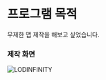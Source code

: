 # 프로그램 목적

무제한 맵 제작을 해보고 싶었습니다.

### 제작 화면

![LODINFINITY](https://user-images.githubusercontent.com/50022423/105962235-e3ff1880-60c2-11eb-938e-75a93a5c8845.gif)
